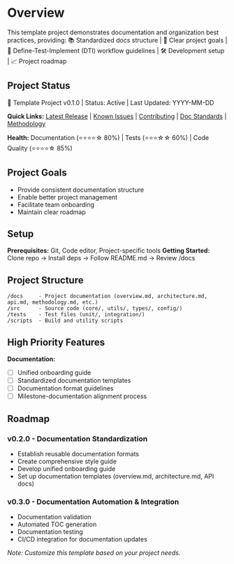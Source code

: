 # Overview

This template project demonstrates documentation and organization best practices, providing:
📚 Standardized docs structure | 🎯 Clear project goals | 🔄 Define-Test-Implement (DTI) workflow guidelines | 🛠 Development setup | 📈 Project roadmap

## Project Status
🚀 Template Project v0.1.0 | Status: Active | Last Updated: YYYY-MM-DD

**Quick Links:** [Latest Release](./CHANGELOG.md) | [Known Issues](./ISSUES.md) | [Contributing](./CONTRIBUTING.md) | [Doc Standards](./DOCUMENTATION_STANDARDS.md) | [Methodology](./docs/methodology.md)

**Health:** Documentation (⭐⭐⭐⭐☆ 80%) | Tests (⭐⭐⭐☆☆ 60%) | Code Quality (⭐⭐⭐⭐☆ 85%)

## Project Goals
- Provide consistent documentation structure
- Enable better project management
- Facilitate team onboarding
- Maintain clear roadmap

## Setup
**Prerequisites:** Git, Code editor, Project-specific tools
**Getting Started:** Clone repo → Install deps → Follow README.md → Review /docs

## Project Structure
```
/docs     - Project documentation (overview.md, architecture.md, api.md, methodology.md, etc.)
/src      - Source code (core/, utils/, types/, config/)
/tests    - Test files (unit/, integration/)
/scripts  - Build and utility scripts
```

## High Priority Features
**Documentation:**
- [ ] Unified onboarding guide
- [ ] Standardized documentation templates
- [ ] Documentation format guidelines
- [ ] Milestone-documentation alignment process

## Roadmap
### v0.2.0 - Documentation Standardization
- Establish reusable documentation formats
- Create comprehensive style guide
- Develop unified onboarding guide
- Set up documentation templates (overview.md, architecture.md, API docs)

### v0.3.0 - Documentation Automation & Integration
- Documentation validation
- Automated TOC generation
- Documentation testing
- CI/CD integration for documentation updates

*Note: Customize this template based on your project needs.*
